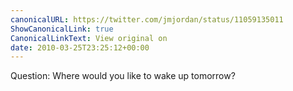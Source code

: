```yaml
---
canonicalURL: https://twitter.com/jmjordan/status/11059135011
ShowCanonicalLink: true
CanonicalLinkText: View original on
date: 2010-03-25T23:25:12+00:00
---
```

Question: Where would you like to wake up tomorrow?
